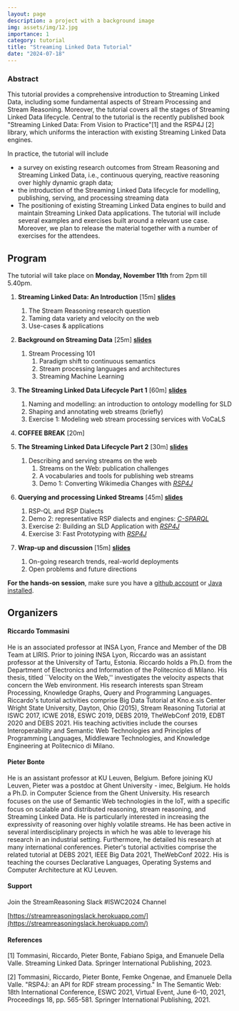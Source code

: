 ```yaml
---
layout: page
description: a project with a background image
img: assets/img/12.jpg
importance: 1
category: tutorial
title: "Streaming Linked Data Tutorial"
date: "2024-07-18"
---
```



### Abstract

This tutorial provides a comprehensive introduction to Streaming Linked Data, including some fundamental aspects of Stream Processing and Stream Reasoning. Moreover, the tutorial covers all the stages of Streaming Linked Data lifecycle. Central to the tutorial is the recently published book "Streaming Linked Data: From Vision to Practice"[1] and the RSP4J [2] library, 
which uniforms the interaction with existing Streaming Linked Data engines.

In practice, the tutorial will include
   * a survey on existing research outcomes from Stream Reasoning and Streaming Linked Data, i.e., continuous querying, reactive reasoning over highly dynamic graph data; 
  * the introduction of the Streaming Linked Data lifecycle for modelling, publishing, serving, and processing streaming data
  * The positioning of existing Streaming Linked Data engines to build and maintain Streaming Linked Data applications.
The tutorial will include several examples and exercises built around a relevant use case. Moreover, we plan to release the material together with a number of exercises for the attendees.



## Program
The tutorial will take place on **Monday, November 11th** from 2pm till 5.40pm.

1. **Streaming Linked Data: An Introduction** [15m] [**slides**](https://drive.google.com/file/d/1ox6Sm33ReryhA4yhcO5y9K_zQPcskdsx/view?usp=drive_link)
    1. The Stream Reasoning research question
    2. Taming data variety and velocity on the web
    3. Use-cases & applications
2. **Background on Streaming Data** [25m] [**slides**](https://drive.google.com/file/d/1g3PVV-18YEU4Xknb7bpjbm-4vxfsZJeu/view?usp=drive_link)
    1. Stream Processing 101
        1. Paradigm shift to continuous semantics 
        2. Stream processing languages and architectures 
        3. Streaming Machine Learning
3. **The Streaming Linked Data Lifecycle Part 1** [60m] [**slides**](https://drive.google.com/file/d/1cyzBH8n4dTy_gZCswvbndRKaNVcY_RPB/view?usp=drive_link)
    1. Naming and modelling: an introduction to ontology modelling for SLD
    2. Shaping and annotating web streams (briefly)
    3. Exercise 1: Modeling web stream processing services with VoCaLS

4. **COFFEE BREAK** [20m] 
  
5. **The Streaming Linked Data Lifecycle Part 2** [30m] [**slides**](https://drive.google.com/file/d/1cyzBH8n4dTy_gZCswvbndRKaNVcY_RPB/view?usp=drive_link)
    1. Describing and serving streams on the web
        1. Streams on the Web: publication challenges
        2. A vocabularies and tools for publishing web streams
        3. Demo 1: Converting Wikimedia Changes with [*RSP4J*](https://github.com/streamreasoning/RSP4J)
6. **Querying and processing Linked Streams** [45m] [**slides**](https://drive.google.com/file/d/1my2vrfrrKfpn5AvbSriO3KLkwY_2IrId/view?usp=drive_link)
    1. RSP-QL and RSP Dialects
    2. Demo 2: representative RSP dialects and engines: [*C-SPARQL*](https://github.com/streamreasoning/CSPARQL-engine)
    3. Exercise 2: Building an SLD Application with [*RSP4J*](https://github.com/streamreasoning/RSP4J)
    4. Exercise 3: Fast Prototyping with [*RSP4J*](https://github.com/streamreasoning/RSP4J)
7. **Wrap-up and discussion** [15m] [**slides**](https://drive.google.com/file/d/1IWp5_6auJ8MJSJF3XZZuj9I3DlafxCbG/view?usp=drive_link)
    1. On-going research trends, real-world deployments
    2. Open problems and future directions

**For the hands-on session**, make sure you have a [github account](https://github.com/join) or [Java installed](https://www.oracle.com/be/java/technologies/downloads/).

## Organizers

#### Riccardo Tommasini

He is an associated professor at INSA Lyon, France and Member of the DB Team at LIRIS. Prior to joining INSA Lyon, Riccardo was an assistant professor at the University of Tartu, Estonia. 
Riccardo holds a Ph.D. from the Department of Electronics and Information of the Politecnico di Milano. His thesis, titled ``Velocity on the Web,'' investigates the velocity aspects that concern the Web environment. His research interests span Stream Processing, Knowledge Graphs, Query and Programming Languages.
Riccardo's tutorial activities comprise Big Data Tutorial at Kno.e.sis Center Wright State University, Dayton, Ohio (2015), Stream Reasoning Tutorial at ISWC 2017, ICWE 2018, ESWC 2019, DEBS 2019,  TheWebConf 2019, EDBT 2020 and DEBS 2021. His teaching activities include the courses Interoperability and Semantic Web Technologies and Principles of Programming Languages, Middleware Technologies, and Knowledge Engineering at  Politecnico di Milano. 


#### Pieter Bonte

He is an assistant professor at KU Leuven, Belgium. Before joining KU Leuven, Pieter was a postdoc at Ghent University - imec, Belgium.
He holds a Ph.D. in Computer Science from the Ghent University. His research focuses on the use of Semantic Web technologies in the IoT, with a speciﬁc focus on scalable and distributed reasoning,  stream reasoning, and Streaming Linked Data. He is particularly interested in increasing the expressivity of reasoning over highly volatile streams. He has been active in several interdisciplinary projects in which he was able to leverage his research in an industrial setting. Furthermore, he detailed his research at many international conferences. Pieter's tutorial activities comprise the related tutorial at DEBS 2021, IEEE Big Data 2021, TheWebConf 2022.
His is teaching the courses Declarative Languages, Operating Systems and Computer Architecture at KU Leuven.

#### Support

Join the StreamReasoning Slack #ISWC2024 Channel

[https://streamreasoningslack.herokuapp.com/](https://streamreasoningslack.herokuapp.com/)

#### References
[1] Tommasini, Riccardo, Pieter Bonte, Fabiano Spiga, and Emanuele Della Valle. Streaming Linked Data. Springer International Publishing, 2023.

[2] Tommasini, Riccardo, Pieter Bonte, Femke Ongenae, and Emanuele Della Valle. "RSP4J: an API for RDF stream processing." In The Semantic Web: 18th International Conference, ESWC 2021, Virtual Event, June 6–10, 2021, Proceedings 18, pp. 565-581. Springer International Publishing, 2021.

